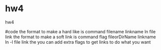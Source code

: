 # hw4
hw4

#code 
the format to make a hard like is command filename linkname
	ln file link
the format to make a soft link is command flag fileorDirName linkname
	ln -l file link
the you can add extra flags to get links to do what you want 
